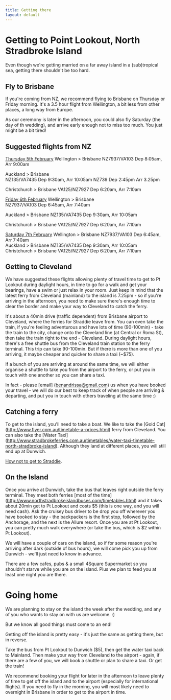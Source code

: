 ```yaml
---
title: Getting there
layout: default
---
```


# Getting to Point Lookout, North Stradbroke Island

Even though we're getting married on a far away island in a (sub)tropical sea, getting there shouldn't be too hard.

## Fly to Brisbane

If you're coming from NZ, we recommend flying to Brisbane on Thursday or Friday morning. It's a 3.5 hour flight from Wellington, a bit less from other places, a long way from Europe.

As our ceremony is later in the afternoon, you could also fly Saturday (the day of th wedding), and arrive early enough not to miss too much. You just might be a bit tired!

## Suggested flights from NZ

<u>Thursday 5th February</u>
Wellington  > Brisbane
NZ7937/VA103 Dep 8:05am, Arr 9:00am
<div>
</div><div>Auckland  > Brisbane</div><div>NZ135/VA7435 Dep 9:30am, Arr 10:05am
NZ739 Dep 2:45pm Arr 3.25pm

Christchurch  > Brisbane
 VA125/NZ7927 Dep 6:20am, Arr 7:10am</div><div>
<u>Friday 6th February</u>
Wellington  > Brisbane<div>NZ7937/VA103 Dep 6:45am, Arr 7:40am
</div><div>
</div><div>Auckland  > Brisbane
NZ135/VA7435 Dep 9:30am, Arr 10:05am

Christchurch  > Brisbane
 VA125/NZ7927  Dep 6:20am, Arr 7:10am</div><div> 
</div><div><u>Saturday 7th February</u>
Wellington  > Brisbane
 NZ7937/VA103 Dep 6:45am, Arr 7:40am
</div><div>
</div><div>Auckland  > Brisbane
 NZ135/VA7435 Dep 9:30am, Arr 10:05am</div><div>
</div><div>Christchurch  > Brisbane 
 VA125/NZ7927  Dep 6:20am, Arr 7:10am</div><div>
 
</div><div>
</div><div>
</div><div>
 
</div></div>

## Getting to Cleveland

We have suggested these flights allowing plenty of travel time to get to Pt Lookout during daylight hours, in time to go for a walk and get your bearings, have a swim or just relax in your room. Just keep in mind that the latest ferry from Cleveland (mainland) to the island is 7.25pm - so if you're arriving in the afternoon, you need to make sure there's enough time to clear the border and make your way to Cleveland to catch the ferry.

It's about a 40min drive (traffic dependent) from Brisbane airport to Cleveland, where the ferries for Straddie leave from. You can even take the train, if you're feeling adventurous and have lots of time (90-100min) - take the train to the city, change onto the Cleveland line (at Central or Roma St), then take the train right to the end - Cleveland. During daylight hours, there's a free shuttle bus from the Cleveland train station to the ferry terminal. This trip can take 90-100min. But if there is more than one of you arriving, it maybe cheaper and quicker to share a taxi (~$75).

If a bunch of you are arriving at around the same time, we will either organise a shuttle to take you from the airport to the ferry, or put you in touch with one another so you can share a taxi.

In fact - please [email] (benandrissa@gmail.com) us when you have booked your travel - we will do our best to keep track of when people are arriving & departing, and put you in touch with others traveling at the same time :)

## Catching a ferry

To get to the island, you'll need to take a boat. We like to take the [Gold Cat] (http://www.flyer.com.au/timetable-a-prices.html) ferry from Cleveland. You can also take the [Water Taxi] (http://www.stradbrokeferries.com.au/timetables/water-taxi-timetable-north-stradbroke-island). Although they land at different places, you will still end up at Dunwich.

[How not to get to Straddie](http://www.sunshinecoastdaily.com.au/news/how-not-get-straddie/1307903/).

## On the Island

Once you arrive at Dunwich, take the bus that leaves right outside the ferry terminal. They meet both ferries [most of the time] (http://www.northstradbrokeislandbuses.com/timetables.html) and it takes about 20min get to Pt Lookout and costs $5 (this is one way, and you will need cash). Ask the cruisey bus driver to be drop you off wherever you have booked to stay - the backpackers is the first stop, followed by the Anchorage, and the next is the Allure resort. Once you are at Pt Lookout, you can pretty much walk everywhere (or take the bus, which is $2 within Pt Lookout).

We will have a couple of cars on the island, so if for some reason you're arriving after dark (outside of bus hours), we will come pick you up from Dunwich - we'll just need to know in advance.

There are a few cafes, pubs &amp; a small 4Square Supermarket so you shouldn't starve while you are on the island. Plus we plan to feed you at least one night you are there.

# Going home

We are planning to stay on the island the week after the wedding, and any of you who wants to stay on with us are welcome. :)

But we know all good things must come to an end!

Getting off the island is pretty easy - it's just the same as getting there, but in reverse. 

Take the bus from Pt Lookout to Dunwich ($5), then get the water taxi back to Mainland. Then make your way from Cleveland to the airport - again, if there are a few of you, we will book a shuttle or plan to share a taxi. Or get the train!

We recommend booking your flight for later in the afternoon to leave plenty of time to get off the island and to the airport (especially for international flights). If you need to fly in the morning, you will most likely need to overnight in Brisbane in order to get to the airport in time.
